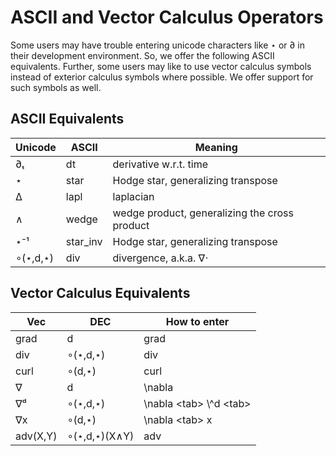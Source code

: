 # ASCII and Vector Calculus Operators

Some users may have trouble entering unicode characters like ⋆ or ∂ in their development environment. So, we offer the following ASCII equivalents. Further, some users may like to use vector calculus symbols instead of exterior calculus symbols where possible. We offer support for such symbols as well.

## ASCII Equivalents

| Unicode  | ASCII      | Meaning                                       |
| -------  | -----      | -------                                       |
| ∂ₜ       | dt         | derivative w.r.t. time                        |
| ⋆        | star       | Hodge star, generalizing transpose            |
| Δ        | lapl       | laplacian                                     |
| ∧        | wedge      | wedge product, generalizing the cross product |
| ⋆⁻¹      | star\_inv  | Hodge star, generalizing transpose            |
| ∘(⋆,d,⋆) | div        | divergence, a.k.a. ∇⋅                         |

## Vector Calculus Equivalents

| Vec      | DEC              | How to enter                |
| -------- | ---------------- | --------------------------  |
| grad     | d                | grad                        |
| div      | ∘(⋆,d,⋆)         | div                         |
| curl     | ∘(d,⋆)           | curl                        |
| ∇        | d                | \nabla                      |
| ∇ᵈ       | ∘(⋆,d,⋆)         | \nabla \<tab\> \\^d \<tab\> |
| ∇x       | ∘(d,⋆)           | \nabla \<tab\> x            |
| adv(X,Y) | ∘(⋆,d,⋆)(X∧Y)    | adv                         |
